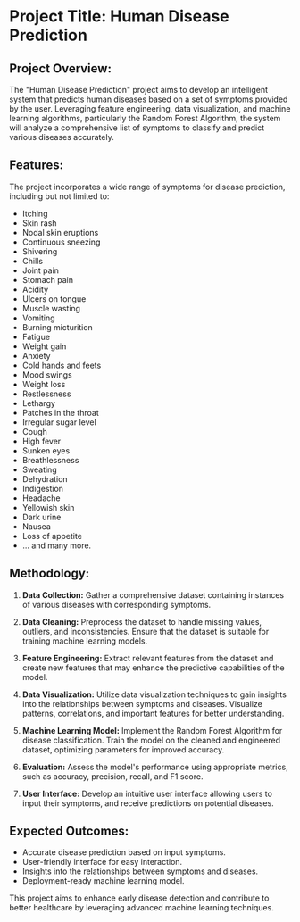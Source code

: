 

# Project Title: Human Disease Prediction

## Project Overview:
The "Human Disease Prediction" project aims to develop an intelligent system that predicts human diseases based on a set of symptoms provided by the user. Leveraging feature engineering, data visualization, and machine learning algorithms, particularly the Random Forest Algorithm, the system will analyze a comprehensive list of symptoms to classify and predict various diseases accurately.

## Features:
The project incorporates a wide range of symptoms for disease prediction, including but not limited to:
- Itching
- Skin rash
- Nodal skin eruptions
- Continuous sneezing
- Shivering
- Chills
- Joint pain
- Stomach pain
- Acidity
- Ulcers on tongue
- Muscle wasting
- Vomiting
- Burning micturition
- Fatigue
- Weight gain
- Anxiety
- Cold hands and feets
- Mood swings
- Weight loss
- Restlessness
- Lethargy
- Patches in the throat
- Irregular sugar level
- Cough
- High fever
- Sunken eyes
- Breathlessness
- Sweating
- Dehydration
- Indigestion
- Headache
- Yellowish skin
- Dark urine
- Nausea
- Loss of appetite
- ... and many more.

## Methodology:
1. **Data Collection:** Gather a comprehensive dataset containing instances of various diseases with corresponding symptoms.

2. **Data Cleaning:** Preprocess the dataset to handle missing values, outliers, and inconsistencies. Ensure that the dataset is suitable for training machine learning models.

3. **Feature Engineering:** Extract relevant features from the dataset and create new features that may enhance the predictive capabilities of the model.

4. **Data Visualization:** Utilize data visualization techniques to gain insights into the relationships between symptoms and diseases. Visualize patterns, correlations, and important features for better understanding.

5. **Machine Learning Model:** Implement the Random Forest Algorithm for disease classification. Train the model on the cleaned and engineered dataset, optimizing parameters for improved accuracy.

6. **Evaluation:** Assess the model's performance using appropriate metrics, such as accuracy, precision, recall, and F1 score.

7. **User Interface:** Develop an intuitive user interface allowing users to input their symptoms, and receive predictions on potential diseases.

## Expected Outcomes:
- Accurate disease prediction based on input symptoms.
- User-friendly interface for easy interaction.
- Insights into the relationships between symptoms and diseases.
- Deployment-ready machine learning model.

This project aims to enhance early disease detection and contribute to better healthcare by leveraging advanced machine learning techniques.
